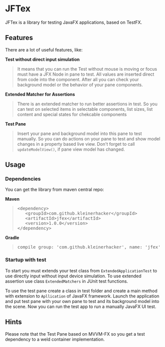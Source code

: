 # JFTex
JFTex is a library for testing JavaFX applications, based on TestFX.

## Features
There are a lot of useful features, like:

__Test without direct input simulation__
>It means that you can run the Test without mouse is moving or focus must have a JFX Node in pane to test. All values are inserted direct from code into the component. After all you can check your background model or the behavior of your pane components.

__Extended Matcher for Assertions__
>There is an extended matcher to run better assertions in test. So you can test on selected items in selectable components, list sizes, list content and special states for chekcable components

__Test Pane__
>Insert your pane and background model into this pane to test manually. So you can do actions on your pane to test and show model changes in a property based live view. Don't forget to call <code>updateModelView()</code>, if pane view model has changed.

## Usage
### Dependencies
You can get the library from maven central repo:

__Maven__
><pre>&lt;dependency>
>    &lt;groupId>com.github.kleinerhacker&lt;/groupId>
>    &lt;artifactId>jfex&lt;/artifactId>
>    &lt;version>1.0.0&lt;/version>
>&lt;/dependency></pre>

__Gradle__
><pre>compile group: 'com.github.kleinerhacker', name: 'jfex', version: '1.0.0'</pre>

### Startup with test
To start you must extends your test class from <code>ExtendedApplicationTest</code> to use directly input without input device simulation. To use extended assertion use class <code>ExtendedMatchers</code> in JUnit test functions.

To use the test pane create a class in test folder and create a main method with extension to <code>Apllication</code> of JavaFX framework. Launch the application and put test pane with your own pane to test and its background model into the scene. Now you can run the test app to run a manually JavaFX UI test.
  
## Hints
Please note that the Test Pane based on MVVM-FX so you get a test dependency to a weld container implementation.

